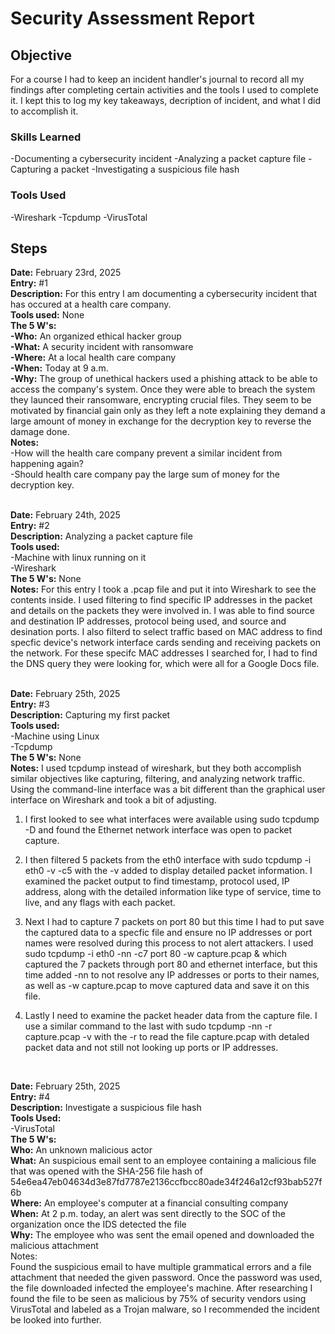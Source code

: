 # Security Assessment Report

## Objective

For a course I had to keep an incident handler's journal to record all my findings after completing certain activities and the tools I used to complete it. I kept this to log my key takeaways, decription of incident, and what I did to accomplish it.

### Skills Learned

-Documenting a cybersecurity incident
-Analyzing a packet capture file
-Capturing a packet
-Investigating a suspicious file hash

### Tools Used

-Wireshark
-Tcpdump
-VirusTotal

## Steps

**Date:** February 23rd, 2025 <br>
**Entry:** #1<br>
**Description:** For this entry I am documenting a cybersecurity incident that has occured at a health care company.<br>
**Tools used:** None<br>
**The 5 W's:** <br>
**-Who:** An organized ethical hacker group<br>
**-What:** A security incident with ransomware<br>
**-Where:** At a local health care company<br>
**-When:** Today at 9 a.m.<br>
**-Why:** The group of unethical hackers used a phishing attack to be able to access the company's system. Once they were able to breach the system they launced their ransomware, encrypting crucial files. They seem to be motivated by financial gain only as they left a note explaining they demand a large amount of money in exchange for the decryption key to reverse the damage done.<br>
**Notes:** <br>
-How will the health care company prevent a similar incident from happening again?<br>
-Should health care company pay the large sum of money for the decryption key. <br>
<br>

**Date:** February 24th, 2025<br>
**Entry:** #2<br>
**Description:** Analyzing a packet capture file<br>
**Tools used:** <br>
-Machine with linux running on it<br>
-Wireshark<br>
**The 5 W's:** None<br>
**Notes:** For this entry I took a .pcap file and put it into Wireshark to see the contents inside. I used filtering to find specific IP addresses in the packet and details on the packets they were involved in. I was able to find source and destination IP addresses, protocol being used, and source and desination ports. I also filterd to select traffic based on MAC address to find specfic device's network interface cards sending and receiving packets on the network. For these specifc MAC addresses I searched for, I had to find the DNS query they were looking for, which were all for a Google Docs file.<br>
<br>

**Date:** February 25th, 2025<br>
**Entry:** #3<br>
**Description:** Capturing my first packet<br>
**Tools used:**<br>
-Machine using Linux<br>
-Tcpdump<br>
**The 5 W's:** None<br>
**Notes:** I used tcpdump instead of wireshark, but they both accomplish similar objectives like capturing, filtering, and analyzing network traffic. Using the command-line interface was a bit different than the graphical user interface on Wireshark and took a bit of adjusting. <br>

1. I first looked to see what interfaces were available using  sudo tcpdump -D  and found the Ethernet network interface was open to packet capture. <br>

2. I then filtered 5 packets from the eth0 interface with  sudo tcpdump -i eth0 -v -c5   with the -v added to display detailed packet information. I examined the packet output to find timestamp, protocol used, IP address, along with the detailed information like type of service, time to live, and any flags with each packet. <br>

3. Next I had to capture 7 packets on port 80 but this time I had to put save the captured data to a specfic file and ensure no IP addresses or port names were resolved during this process to not alert attackers. I used  sudo tcpdump -i eth0 -nn -c7 port 80 -w capture.pcap &   which captured the 7 packets through port 80 and ethernet interface, but this time added -nn to not resolve any IP addresses or ports to their names, as well as  -w capture.pcap  to move captured data and save it on this file.<br>

4. Lastly I need to examine the packet header data from the capture file. I use a similar command to the last with       sudo tcpdump -nn -r capture.pcap -v   with the -r to read the file capture.pcap with detaled packet data and not still not looking up ports or IP addresses.<br>
<br>

**Date:** February 25th, 2025<br>
**Entry:** #4<br>
**Description:** Investigate a suspicious file hash<br>
**Tools Used:**<br>
-VirusTotal<br>
**The 5 W's:** <br>
**Who:** An unknown malicious actor<br>
**What:** An suspicious email sent to an employee containing a malicious file that was opened with the SHA-256 file hash of 54e6ea47eb04634d3e87fd7787e2136ccfbcc80ade34f246a12cf93bab527f6b<br>
**Where:** An employee's computer at a financial consulting company<br>
**When:** At 2 p.m. today, an alert was sent directly to the SOC of the organization once the IDS detected the file<br>
**Why:** The employee who was sent the email opened and downloaded the malicious attachment<br>
Notes:<br>
Found the suspicious email to have multiple grammatical errors and a file attachment that needed the given password. Once the password was used, the file downloaded infected the employee's machine. After researching I found the file to be seen as malicious by 75% of security vendors using VirusTotal and labeled as a Trojan malware, so I recommended the incident be looked into further.


